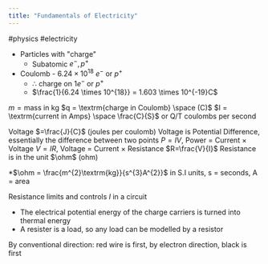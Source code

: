 ```yaml
---
title: "Fundamentals of Electricity"
---
```

#physics #electricity

- Particles with "charge"
	- Subatomic $e^{-}, p^{+}$ 
- Coulomb - $6.24 \times 10^{18}$ $e^{-}$ or $p^{+}$ 
	- $\therefore$ charge on $1e^{-}$ or $p^{+}$
	- $\frac{1}{6.24 \times 10^{18}} = 1.603 \times 10^{-19}C$

$m = \textrm{mass in kg}$
$q = \textrm{charge in Coulomb} \space (C)$
$I = \textrm{current in Amps} \space \frac{C}{S}$ or Q/T
coulombs per second

Voltage $=\frac{J}{C}$ (joules per coulomb)
Voltage is Potential Difference, essentially the difference between two points
$P = IV$, Power = Current $\times$ Voltage
$V = IR$, Voltage = Current $\times$ Resistance
$R=\frac{V}{I}$ Resistance is in the unit $\ohm$ (ohm)

\*$\ohm = \frac{m^{2}\textrm{kg}}{s^{3}A^{2}}$ in S.I units, s = seconds, A = area

Resistance limits and controls $I$ in a circuit
- The electrical potential energy of the charge carriers is turned into thermal energy 
- A resister is a load, so any load can be modelled by a resistor

By conventional direction: red wire is first, by electron direction, black is first